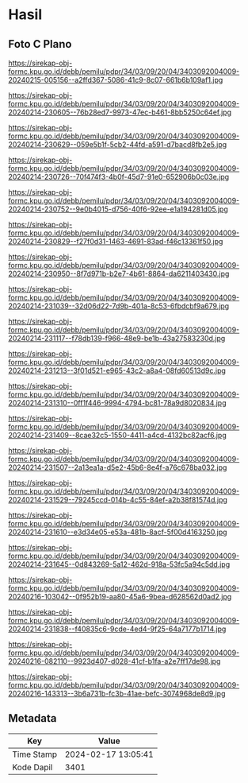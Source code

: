 # Hasil

## Foto C Plano

https://sirekap-obj-formc.kpu.go.id/debb/pemilu/pdpr/34/03/09/20/04/3403092004009-20240215-005156--a2ffd367-5086-41c9-8c07-661b6b109af1.jpg

https://sirekap-obj-formc.kpu.go.id/debb/pemilu/pdpr/34/03/09/20/04/3403092004009-20240214-230605--76b28ed7-9973-47ec-b461-8bb5250c64ef.jpg

https://sirekap-obj-formc.kpu.go.id/debb/pemilu/pdpr/34/03/09/20/04/3403092004009-20240214-230629--059e5b1f-5cb2-44fd-a591-d7bacd8fb2e5.jpg

https://sirekap-obj-formc.kpu.go.id/debb/pemilu/pdpr/34/03/09/20/04/3403092004009-20240214-230726--70f474f3-4b0f-45d7-91e0-652906b0c03e.jpg

https://sirekap-obj-formc.kpu.go.id/debb/pemilu/pdpr/34/03/09/20/04/3403092004009-20240214-230752--9e0b4015-d756-40f6-92ee-e1a194281d05.jpg

https://sirekap-obj-formc.kpu.go.id/debb/pemilu/pdpr/34/03/09/20/04/3403092004009-20240214-230829--f27f0d31-1463-4691-83ad-f46c13361f50.jpg

https://sirekap-obj-formc.kpu.go.id/debb/pemilu/pdpr/34/03/09/20/04/3403092004009-20240214-230950--8f7d971b-b2e7-4b61-8864-da6211403430.jpg

https://sirekap-obj-formc.kpu.go.id/debb/pemilu/pdpr/34/03/09/20/04/3403092004009-20240214-231039--32d06d22-7d9b-401a-8c53-6fbdcbf9a679.jpg

https://sirekap-obj-formc.kpu.go.id/debb/pemilu/pdpr/34/03/09/20/04/3403092004009-20240214-231117--f78db139-f966-48e9-be1b-43a27583230d.jpg

https://sirekap-obj-formc.kpu.go.id/debb/pemilu/pdpr/34/03/09/20/04/3403092004009-20240214-231213--3f01d521-e965-43c2-a8a4-08fd60513d9c.jpg

https://sirekap-obj-formc.kpu.go.id/debb/pemilu/pdpr/34/03/09/20/04/3403092004009-20240214-231310--0ff1f446-9994-4794-bc81-78a9d8020834.jpg

https://sirekap-obj-formc.kpu.go.id/debb/pemilu/pdpr/34/03/09/20/04/3403092004009-20240214-231409--8cae32c5-1550-4411-a4cd-4132bc82acf6.jpg

https://sirekap-obj-formc.kpu.go.id/debb/pemilu/pdpr/34/03/09/20/04/3403092004009-20240214-231507--2a13ea1a-d5e2-45b6-8e4f-a76c678ba032.jpg

https://sirekap-obj-formc.kpu.go.id/debb/pemilu/pdpr/34/03/09/20/04/3403092004009-20240214-231529--79245ccd-014b-4c55-84ef-a2b38f81574d.jpg

https://sirekap-obj-formc.kpu.go.id/debb/pemilu/pdpr/34/03/09/20/04/3403092004009-20240214-231610--e3d34e05-e53a-481b-8acf-5f00d4163250.jpg

https://sirekap-obj-formc.kpu.go.id/debb/pemilu/pdpr/34/03/09/20/04/3403092004009-20240214-231645--0d843269-5a12-462d-918a-53fc5a94c5dd.jpg

https://sirekap-obj-formc.kpu.go.id/debb/pemilu/pdpr/34/03/09/20/04/3403092004009-20240216-103042--0f952b19-aa80-45a6-9bea-d628562d0ad2.jpg

https://sirekap-obj-formc.kpu.go.id/debb/pemilu/pdpr/34/03/09/20/04/3403092004009-20240214-231838--f40835c6-9cde-4ed4-9f25-64a7177b1714.jpg

https://sirekap-obj-formc.kpu.go.id/debb/pemilu/pdpr/34/03/09/20/04/3403092004009-20240216-082110--9923d407-d028-41cf-b1fa-a2e7ff17de98.jpg

https://sirekap-obj-formc.kpu.go.id/debb/pemilu/pdpr/34/03/09/20/04/3403092004009-20240216-143313--3b6a731b-fc3b-41ae-befc-3074968de8d9.jpg


## Metadata

| Key        | Value               |
| ---------- | ------------------- |
| Time Stamp | 2024-02-17 13:05:41 |
| Kode Dapil | 3401                |



